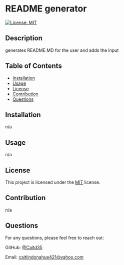 # README generator

[![License: MIT](https://img.shields.io/badge/License-MIT-yellow.svg)](https://opensource.org/licenses/MIT)

## Description

generates README.MD for the user and adds the input 

## Table of Contents

- [Installation](#installation)
- [Usage](#usage)
- [License](#license)
- [Contribution](#contribution)
- [Questions](#questions)

## Installation

n/a

## Usage

n/a

## License

This project is licensed under the [MIT](https://opensource.org/licenses/MIT) license.

## Contribution

n/a

## Questions

For any questions, please feel free to reach out:

GitHub: [@Caitd35](https://github.com/Caitd35)

Email: caitlindonahue421@yahoo.com
